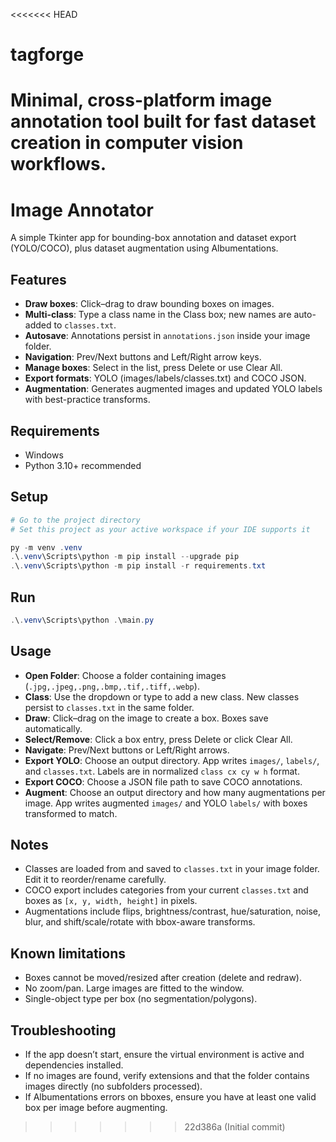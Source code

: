 <<<<<<< HEAD
# tagforge
Minimal, cross-platform image annotation tool built for fast dataset creation in computer vision workflows.
=======
# Image Annotator

A simple Tkinter app for bounding-box annotation and dataset export (YOLO/COCO), plus dataset augmentation using Albumentations.

## Features
- **Draw boxes**: Click–drag to draw bounding boxes on images.
- **Multi-class**: Type a class name in the Class box; new names are auto-added to `classes.txt`.
- **Autosave**: Annotations persist in `annotations.json` inside your image folder.
- **Navigation**: Prev/Next buttons and Left/Right arrow keys.
- **Manage boxes**: Select in the list, press Delete or use Clear All.
- **Export formats**: YOLO (images/labels/classes.txt) and COCO JSON.
- **Augmentation**: Generates augmented images and updated YOLO labels with best-practice transforms.

## Requirements
- Windows
- Python 3.10+ recommended

## Setup
```powershell
# Go to the project directory
# Set this project as your active workspace if your IDE supports it

py -m venv .venv
.\.venv\Scripts\python -m pip install --upgrade pip
.\.venv\Scripts\python -m pip install -r requirements.txt
```

## Run
```powershell
.\.venv\Scripts\python .\main.py
```

## Usage
- **Open Folder**: Choose a folder containing images (`.jpg,.jpeg,.png,.bmp,.tif,.tiff,.webp`).
- **Class**: Use the dropdown or type to add a new class. New classes persist to `classes.txt` in the same folder.
- **Draw**: Click–drag on the image to create a box. Boxes save automatically.
- **Select/Remove**: Click a box entry, press Delete or click Clear All.
- **Navigate**: Prev/Next buttons or Left/Right arrows.
- **Export YOLO**: Choose an output directory. App writes `images/`, `labels/`, and `classes.txt`. Labels are in normalized `class cx cy w h` format.
- **Export COCO**: Choose a JSON file path to save COCO annotations.
- **Augment**: Choose an output directory and how many augmentations per image. App writes augmented `images/` and YOLO `labels/` with boxes transformed to match.

## Notes
- Classes are loaded from and saved to `classes.txt` in your image folder. Edit it to reorder/rename carefully.
- COCO export includes categories from your current `classes.txt` and boxes as `[x, y, width, height]` in pixels.
- Augmentations include flips, brightness/contrast, hue/saturation, noise, blur, and shift/scale/rotate with bbox-aware transforms.

## Known limitations
- Boxes cannot be moved/resized after creation (delete and redraw).
- No zoom/pan. Large images are fitted to the window.
- Single-object type per box (no segmentation/polygons).

## Troubleshooting
- If the app doesn’t start, ensure the virtual environment is active and dependencies installed.
- If no images are found, verify extensions and that the folder contains images directly (no subfolders processed).
- If Albumentations errors on bboxes, ensure you have at least one valid box per image before augmenting.
>>>>>>> 22d386a (Initial commit)
